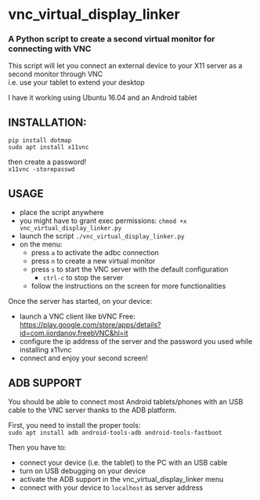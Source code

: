 # vnc_virtual_display_linker
### A Python script to create a second virtual monitor for connecting with VNC

This script will let you connect an external device to your X11 server as a second monitor through VNC  
i.e. use your tablet to extend your desktop

I have it working using Ubuntu 16.04 and an Android tablet

## INSTALLATION:
`pip install dotmap`  
`sudo apt install x11vnc`

then create a password!  
`x11vnc -storepasswd`

## USAGE
- place the script anywhere
- you might have to grant exec permissions: `chmod +x vnc_virtual_display_linker.py`
- launch the script `./vnc_virtual_display_linker.py`
- on the menu:
  - press `a` to activate the adbc connection
  - press `n` to create a new virtual monitor
  - press `s` to start the VNC server with the default configuration
    - `ctrl-c` to stop the server
  - follow the instructions on the screen for more functionalities

Once the server has started, on your device:
- launch a VNC client like bVNC Free: https://play.google.com/store/apps/details?id=com.iiordanov.freebVNC&hl=it
- configure the ip address of the server and the password you used while installing x11vnc
- connect and enjoy your second screen!

## ADB SUPPORT
You should be able to connect most Android tablets/phones with an USB cable to the VNC server thanks to the ADB platform.

First, you need to install the proper tools:  
`sudo apt install adb android-tools-adb android-tools-fastboot`

Then you have to:
- connect your device (i.e. the tablet) to the PC with an USB cable 
- turn on USB debugging on your device
- activate the ADB support in the vnc_virtual_display_linker menu
- connect with your device to `localhost` as server address
